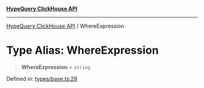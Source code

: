 [**HypeQuery ClickHouse API**](../README.md)

***

[HypeQuery ClickHouse API](../globals.md) / WhereExpression

# Type Alias: WhereExpression

> **WhereExpression** = `string`

Defined in: [types/base.ts:29](https://github.com/hypequery/hypequery/blob/ae4f4eab4c2fdf4856fe5bd7c69fb922444337a1/packages/clickhouse/src/types/base.ts#L29)
